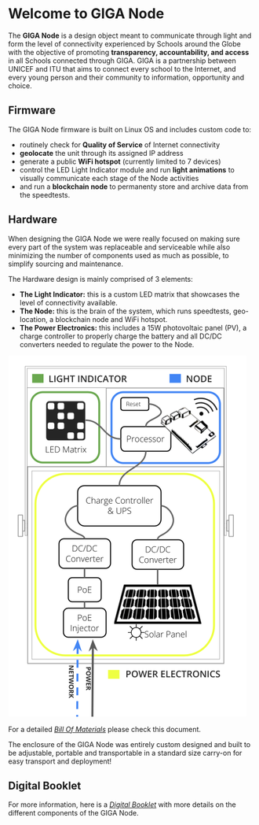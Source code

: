 # Welcome to GIGA Node

The **GIGA Node** is a design object meant to communicate through light and form the level of connectivity experienced by Schools around the Globe with the objective of promoting **transparency, accountability, and access** in all Schools connected through GIGA. GIGA is a partnership between UNICEF and ITU that aims to connect every school to the Internet, and every young person and their community to information, opportunity and choice. 

## Firmware 

The GIGA Node firmware is built on Linux OS and includes custom code to: 
- routinely check for **Quality of Service** of Internet connectivity 
- **geolocate** the unit through its assigned IP address
- generate a public **WiFi hotspot** (currently limited to 7 devices)
- control the LED Light Indicator module and run **light animations** to visually communicate each stage of the Node activities
- and run a **blockchain node** to permanenty store and archive data from the speedtests.   

## Hardware

When designing the GIGA Node we were really focused on making sure every part of the system was replaceable and serviceable while also minimizing the number of components used as much as possible, to simplify sourcing and maintenance.

The Hardware design is mainly comprised of 3 elements:
- **The Light Indicator:** this is a custom LED matrix that showcases the level of connectivity available.
- **The Node:** this is the brain of the system, which runs speedtests, geo-location, a blockchain node and WiFi hotspot.
- **The Power Electronics:** this includes a 15W photovoltaic panel (PV), a charge controller to properly charge the battery and all DC/DC converters needed to regulate the power to the Node.

![Image](systemdiagram.png)

For a detailed [*Bill Of Materials*](https://docs.google.com/spreadsheets/d/1M344BFzDwndOonXr7UBz_JfK02XLmgQRAvrM4X4WKnk/edit#gid=0) please check this document.

The enclosure of the GIGA Node was entirely custom designed and built to be adjustable, portable and transportable in a standard size carry-on for easy transport and deployment!

## Digital Booklet 

For more information, here is a [*Digital Booklet*](https://drive.google.com/file/d/1PjUFwsr2tn6brt4Zh3K7XaSyXV-yI2bK/view) with more details on the different components of the GIGA Node.


